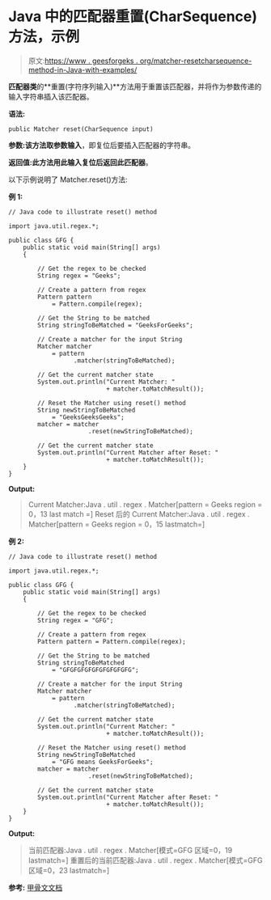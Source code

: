 # Java 中的匹配器重置(CharSequence)方法，示例

> 原文:[https://www . geesforgeks . org/matcher-resetcharsequence-method-in-Java-with-examples/](https://www.geeksforgeeks.org/matcher-resetcharsequence-method-in-java-with-examples/)

**匹配器类**的**重置(字符序列输入)**方法用于重置该匹配器，并将作为参数传递的输入字符串插入该匹配器。

**语法:**

```
public Matcher reset(CharSequence input)

```

**参数:**该方法取参数**输入**，即复位后要插入匹配器的字符串。

**返回值:**此方法用此输入复位后返回此**匹配器**。

以下示例说明了 Matcher.reset()方法:

**例 1:**

```
// Java code to illustrate reset() method

import java.util.regex.*;

public class GFG {
    public static void main(String[] args)
    {

        // Get the regex to be checked
        String regex = "Geeks";

        // Create a pattern from regex
        Pattern pattern
            = Pattern.compile(regex);

        // Get the String to be matched
        String stringToBeMatched = "GeeksForGeeks";

        // Create a matcher for the input String
        Matcher matcher
            = pattern
                  .matcher(stringToBeMatched);

        // Get the current matcher state
        System.out.println("Current Matcher: "
                           + matcher.toMatchResult());

        // Reset the Matcher using reset() method
        String newStringToBeMatched
            = "GeeksGeeksGeeks";
        matcher = matcher
                      .reset(newStringToBeMatched);

        // Get the current matcher state
        System.out.println("Current Matcher after Reset: "
                           + matcher.toMatchResult());
    }
}
```

**Output:**

> Current Matcher:Java . util . regex . Matcher[pattern = Geeks region = 0，13 last match =]
> Reset 后的 Current Matcher:Java . util . regex . Matcher[pattern = Geeks region = 0，15 lastmatch=]

**例 2:**

```
// Java code to illustrate reset() method

import java.util.regex.*;

public class GFG {
    public static void main(String[] args)
    {

        // Get the regex to be checked
        String regex = "GFG";

        // Create a pattern from regex
        Pattern pattern = Pattern.compile(regex);

        // Get the String to be matched
        String stringToBeMatched
            = "GFGFGFGFGFGFGFGFGFG";

        // Create a matcher for the input String
        Matcher matcher
            = pattern
                  .matcher(stringToBeMatched);

        // Get the current matcher state
        System.out.println("Current Matcher: "
                           + matcher.toMatchResult());

        // Reset the Matcher using reset() method
        String newStringToBeMatched
            = "GFG means GeeksForGeeks";
        matcher = matcher
                      .reset(newStringToBeMatched);

        // Get the current matcher state
        System.out.println("Current Matcher after Reset: "
                           + matcher.toMatchResult());
    }
}
```

**Output:**

> 当前匹配器:Java . util . regex . Matcher[模式=GFG 区域=0，19 lastmatch=]
> 重置后的当前匹配器:Java . util . regex . Matcher[模式=GFG 区域=0，23 lastmatch=]

**参考:** [甲骨文文档](https://docs.oracle.com/javase/9/docs/api/java/util/regex/Matcher.html#reset-java.lang.CharSequence-)